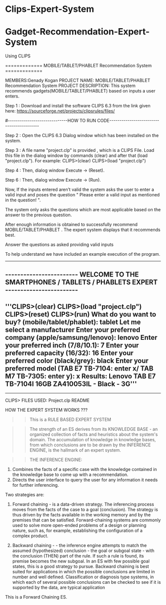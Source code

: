 # Clips-Expert-System
# Gadget-Recommendation-Expert-System
Using CLIPS 


============= MOBILE/TABLET/PHABLET Recommendation System =============


MEMBERS:Genady Kogan
PROJECT NAME: MOBILE/TABLET/PHABLET Recommendation System
PROJECT DESCRIPTION: This system recommends gadgets(MOBILE/TABLET/PHABLET) based on inputs a user enters.

Step 1 : Download and install the software CLIPS 6.3 from the link given here: https://sourceforge.net/projects/clipsrules/files/

#------------------------------HOW TO RUN CODE------------------------------------------

Step 2 : Open the CLIPS 6.3 Dialog window which has been installed on the system.

Step 3 : A file name "project.clp" is provided , which is a CLIPS File. Load this file in the dialog window by commands (clear) and after that (load "project.clp").
For example:
		CLIPS>(clear)
		CLIPS>(load "project.clp")

Step 4 : Then, dialog window Execute -> (Reset). 

Step 6 : Then, dialog window Execute -> (Run).

Now, If the inputs entered aren’t valid the system asks the user to enter a valid input and poses the question " Please enter a valid input as mentioned in the question! ".

The system only asks the questions which are most applicable based on the answer to the previous question.

After enough information is obtained to successfully recommend MOBILE/TABLET/PHABLET . The expert system displays that it recommends best.

Answer the questions as asked providing valid inputs

To help understand we have included an example execution of the program.


--------------------------------------------------------------------------------------------------------
------------------------ WELCOME TO THE SMARTPHONES / TABLETS / PHABLETS EXPERT ------------------------
--------------------------------------------------------------------------------------------------------
'''CLIPS>(clear)
CLIPS>(load "project.clp")
CLIPS>(reset)
CLIPS>(run)
What do you want to buy? (mobile/tablet/phablet):  tablet
Let me select a manufacturer
Enter your preferred company (apple/samsung/lenovo):  lenovo
Enter your preferred inch (7/8/10.1):  7
Enter your preferred capacity (16/32):  16
Enter your preferred color (black/grey):  black
Enter your preferred model (TAB E7 TB-7104: enter x/ TAB M7 TB-7305: enter y):  x
Results:
Lenovo TAB E7 TB-7104I 16GB ZA410053IL - Black - 3G'''
-------------------------------------------------------------------------------------------------------------------------------
-------------------------------------------------------------------------------------------------------------------------------
CLIPS>
FILES USED:
Project.clp
README


HOW THE EXPERT SYSTEM WORKS ??? 

>> This is a RULE BASED EXPERT SYSTEM 

>> The strength of an ES derives from its KNOWLEDGE BASE - an organized collection of facts and heuristics about the system's domain. The accumulation of knowledge in knowledge bases, from which conclusions are to be drawn by the INFERENCE ENGINE, is the hallmark of an expert system.

>> THE INFERENCE ENGINE:

1. Combines the facts of a specific case with the knowledge contained in the knowledge base to come up with a recommendation. 
2. Directs the user interface to query the user for any information it needs for further inferencing.

Two strategies are:

1. Forward chaining - is a data-driven strategy. The inferencing process moves from the facts of the case to a goal (conclusion). The strategy is thus driven by the facts available in the working memory and by the premises that can be satisfied.
Forward-chaining systems are commonly used to solve more open-ended problems of a design or planning nature, such as, for example, establishing the configuration of a complex product.

2. Backward chaining - - the inference engine attempts to match the assumed (hypothesized) conclusion - the goal or subgoal state - with the conclusion (THEN) part of the rule. If such a rule is found, its premise becomes the new subgoal. In an ES with few possible goal states, this is a good strategy to pursue.
Backward chaining is best suited for applications in which the possible conclusions are limited in number and well defined. Classification or diagnosis type systems, in which each of several possible conclusions can be checked to see if it is supported by the data, are typical application

This is a Forward Chaining ES. 
